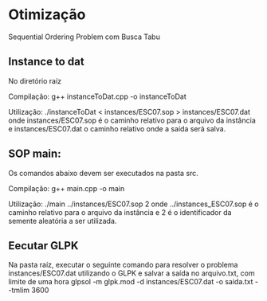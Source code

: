 # Otimização
Sequential Ordering Problem com Busca Tabu

## Instance to dat
No diretório raíz

Compilação: g++ instanceToDat.cpp -o instanceToDat

Utilização: ./instanceToDat < instances/ESC07.sop > instances/ESC07.dat
onde instances/ESC07.sop é o caminho relativo para o arquivo da instância  e instances/ESC07.dat o caminho relativo onde a saída será salva.

## SOP main:
Os comandos abaixo devem ser executados na pasta src.

Compilação: g++ main.cpp -o main

Utilização: ./main ../instances/ESC07.sop 2
onde ../instances_ESC07.sop é o caminho relativo para o arquivo da instância e 2 é o identificador da semente aleatória a ser utilizada.

## Eecutar GLPK
Na pasta raíz, executar o seguinte comando para resolver o problema instances/ESC07.dat utilizando o GLPK e salvar a saída no arquivo.txt, com limite de uma hora
glpsol -m glpk.mod -d instances/ESC07.dat -o saida.txt --tmlim 3600
